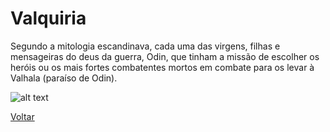 # Valquiria

Segundo a mitologia escandinava, cada uma das virgens, filhas e mensageiras do deus da guerra, Odin, que tinham a missão de escolher os heróis ou os mais fortes combatentes mortos em combate para os levar à Valhala (paraíso de Odin).

![alt text](https://static.wikia.nocookie.net/universocinematograficomarvel/images/e/e3/Valquiria_TLT.jpg/revision/latest?cb=20220706011503&path-prefix=pt)


[Voltar](../README.md)